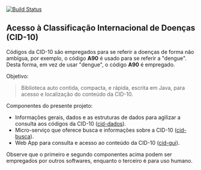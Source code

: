 [![Build Status](https://travis-ci.com/kyriosdata/cid10.svg?branch=master)](https://travis-ci.com/kyriosdata/cid10)

## Acesso à Classificação Internacional de Doenças (CID-10)

Códigos da CID-10 são empregados para se referir a doenças de forma não ambígua, por exemplo, 
o código **A90** é usado para se referir a "dengue". Desta forma, em vez de usar "dengue", o código
**A90** é empregado.

Objetivo:

> Biblioteca auto contida, compacta, e rápida, escrita em Java,  para acesso e localização do conteúdo da CID-10.

Componentes do presente projeto:

- Informações gerais, dados e as estruturas de dados para agilizar a consulta aos códigos da CID-10 ([cid-dados](https://github.com/kyriosdata/cid10/tree/master/cid-dados)).
- Micro-serviço que oferece busca e informações sobre a CID-10 ([cid-busca](https://github.com/kyriosdata/cid10/tree/master/cid-busca)).
- Web App para consulta e acesso ao conteúdo da CID-10 ([cid-gui](https://github.com/kyriosdata/cid10/tree/master/cid-gui)).

Observe que o primeiro e segundo componentes acima podem ser empregados por outros softwares, enquanto o terceiro é para uso humano.


